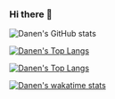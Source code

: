 ### Hi there 👋

![Danen's GitHub stats](https://github-readme-stats.vercel.app/api?username=Danendra10&show_icons=true&theme=gruvbox)

[![Danen's Top Langs](https://github-readme-stats.vercel.app/api/top-langs/?username=Danendra10&layout=compact)](https://github.com/anuraghazra/github-readme-stats)

[![Danen's Top Langs](https://github-readme-stats.vercel.app/api/top-langs/?username=Danendra10&langs_count=8)](https://github.com/anuraghazra/github-readme-stats)

[![Danen's wakatime stats](https://github-readme-stats.vercel.app/api/wakatime?username=Danendra10)](https://github.com/anuraghazra/github-readme-stats)

<!--
**Danendra10/Danendra10** is a ✨ _special_ ✨ repository because its `README.md` (this file) appears on your GitHub profile.

Here are some ideas to get you started:

- 🔭 I’m currently working on ...
- 🌱 I’m currently learning ...
- 👯 I’m looking to collaborate on ...
- 🤔 I’m looking for help with ...
- 💬 Ask me about ...
- 📫 How to reach me: ...
- 😄 Pronouns: ...
- ⚡ Fun fact: ...
-->
